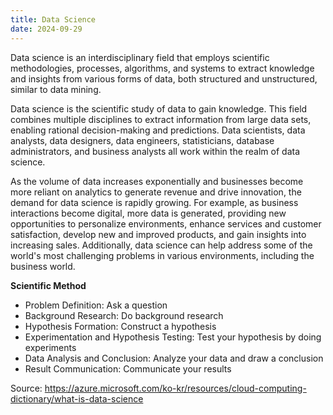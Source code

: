 ```yaml
---
title: Data Science
date: 2024-09-29
---
```


Data science is an interdisciplinary field that employs scientific methodologies, processes, algorithms, and systems to extract knowledge and insights from various forms of data, both structured and unstructured, similar to data mining.

<!--more-->

Data science is the scientific study of data to gain knowledge. This field combines multiple disciplines to extract information from large data sets, enabling rational decision-making and predictions. Data scientists, data analysts, data designers, data engineers, statisticians, database administrators, and business analysts all work within the realm of data science.

As the volume of data increases exponentially and businesses become more reliant on analytics to generate revenue and drive innovation, the demand for data science is rapidly growing. For example, as business interactions become digital, more data is generated, providing new opportunities to personalize environments, enhance services and customer satisfaction, develop new and improved products, and gain insights into increasing sales. Additionally, data science can help address some of the world's most challenging problems in various environments, including the business world.

__Scientific Method__

- Problem Definition: Ask a question
- Background Research: Do background research
- Hypothesis Formation: Construct a hypothesis
- Experimentation and Hypothesis Testing: Test your hypothesis by doing experiments
- Data Analysis and Conclusion: Analyze your data and draw a conclusion
- Result Communication: Communicate your results

Source: https://azure.microsoft.com/ko-kr/resources/cloud-computing-dictionary/what-is-data-science

<!-- *Source: [Unsplash](https://unsplash.com/ko/%EC%82%AC%EC%A7%84/%EB%B0%B0%EA%B2%BD%EC%97%90-%EA%B1%B4%EB%AC%BC%EC%9D%B4-%EC%9E%88%EB%8A%94-%ED%91%B8%EB%A5%B8-%EC%9E%94%EB%94%94%EC%9D%98-%EB%84%93%EC%9D%80-%EB%93%A4%ED%8C%90-09jhx_ZPcLU)* -->
